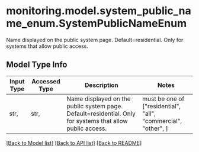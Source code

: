 # monitoring.model.system_public_name_enum.SystemPublicNameEnum

Name displayed on the public system page. Default=residential. Only for systems that allow public access.

## Model Type Info
Input Type | Accessed Type | Description | Notes
------------ | ------------- | ------------- | -------------
str,  | str,  | Name displayed on the public system page. Default&#x3D;residential. Only for systems that allow public access. | must be one of ["residential", "all", "commercial", "other", ] 

[[Back to Model list]](../../README.md#documentation-for-models) [[Back to API list]](../../README.md#documentation-for-api-endpoints) [[Back to README]](../../README.md)

